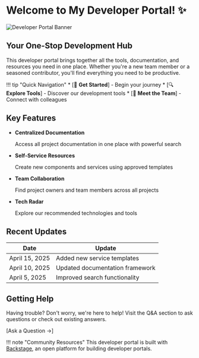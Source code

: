 # Welcome to My Developer Portal! ✨

<div class="zoom-in">
<img src="/api/placeholder/1200/250" alt="Developer Portal Banner">
</div>

## Your One-Stop Development Hub

<div class="slide-in-right">
This developer portal brings together all the tools, documentation, and resources you need in one place. Whether you're a new team member or a seasoned contributor, you'll find everything you need to be productive.
</div>

!!! tip "Quick Navigation"
    * [🚀 **Get Started**] - Begin your journey
    * [🔍 **Explore Tools**] - Discover our development tools
    * [👥 **Meet the Team**] - Connect with colleagues

## Key Features

<div class="grid cards" markdown>

<div class="bounce-in delay-1">

- **Centralized Documentation**
  
  Access all project documentation in one place with powerful search

</div>

<div class="bounce-in delay-2">

- **Self-Service Resources**
  
  Create new components and services using approved templates

</div>

<div class="bounce-in delay-3">

- **Team Collaboration**
  
  Find project owners and team members across all projects

</div>

<div class="bounce-in delay-4">

- **Tech Radar**
  
  Explore our recommended technologies and tools

</div>

</div>

## Recent Updates

<div class="fade-in">

| Date | Update |
| ---- | ------ |
| April 15, 2025 | Added new service templates |
| April 10, 2025 | Updated documentation framework |
| April 5, 2025 | Improved search functionality |

</div>

## Getting Help

<div class="slide-in-left">

Having trouble? Don't worry, we're here to help! Visit the Q&A section to ask questions or check out existing answers.

[Ask a Question →]

</div>

!!! note "Community Resources"
    This developer portal is built with [Backstage](https://backstage.io/), an open platform for building developer portals.
